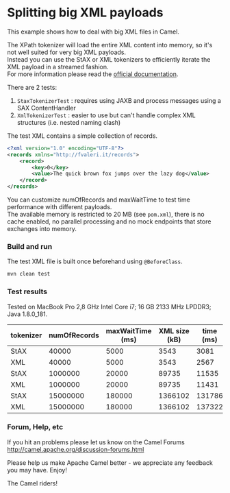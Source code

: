 # Splitting big XML payloads
This example shows how to deal with big XML files in Camel.  

The XPath tokenizer will load the entire XML content into memory, so it's not well suited for very big XML payloads.  
Instead you can use the StAX or XML tokenizers to efficiently iterate the XML payload in a streamed fashion.  
For more information please read the [official documentation](http://camel.apache.org/splitter.html).

There are 2 tests:

1. `StaxTokenizerTest` : requires using JAXB and process messages using a SAX ContentHandler
2. `XmlTokenizerTest` : easier to use but can't handle complex XML structures (i.e. nested naming clash)

The test XML contains a simple collection of records.
```xml
<?xml version="1.0" encoding="UTF-8"?>
<records xmlns="http://fvaleri.it/records">
    <record>
        <key>0</key>
        <value>The quick brown fox jumps over the lazy dog</value>
    </record>
</records>
```

You can customize numOfRecords and maxWaitTime to test time performance with different payloads.  
The available memory is restricted to 20 MB (see `pom.xml`), there is no cache enabled, no parallel processing 
and no mock endpoints that store exchanges into memory. 

### Build and run
The test XML file is built once beforehand using `@BeforeClass`.
```sh
mvn clean test
```

### Test results
Tested on MacBook Pro 2,8 GHz Intel Core i7; 16 GB 2133 MHz LPDDR3; Java 1.8.0_181.

tokenizer | numOfRecords | maxWaitTime (ms) | XML size (kB) | time (ms) 
--- | --- | --- | --- | --- 
StAX | 40000 | 5000 | 3543 | 3081
XML | 40000 | 5000 | 3543 | 2567
StAX | 1000000 | 20000 | 89735 | 11535
XML | 1000000 | 20000 | 89735 | 11431
StAX | 15000000 | 180000 | 1366102 | 131786
XML | 15000000 | 180000 | 1366102 | 137322

### Forum, Help, etc
If you hit an problems please let us know on the Camel Forums
<http://camel.apache.org/discussion-forums.html>

Please help us make Apache Camel better - we appreciate any feedback you may have. Enjoy!

The Camel riders!
